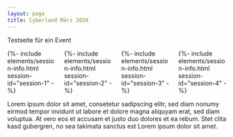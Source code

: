 ```yaml
---
layout: page
title: Cyberland März 2020
---
```


Testseite für ein Event

<div class="speaker-grid">
    <div class="columns">
        <div class="column">{%- include elements/session-info.html session-id="session-1" -%}</div>
        <div class="column">{%- include elements/session-info.html session-id="session-2" -%}</div>
        <div class="column">{%- include elements/session-info.html session-id="session-3" -%}</div>
        <div class="column">{%- include elements/session-info.html session-id="session-4" -%}</div>
    </div>
</div>


Lorem ipsum dolor sit amet, consetetur sadipscing elitr, sed diam nonumy eirmod tempor invidunt ut labore et dolore magna aliquyam erat, sed diam voluptua. At vero eos et accusam et justo duo dolores et ea rebum. Stet clita kasd gubergren, no sea takimata sanctus est Lorem ipsum dolor sit amet.
